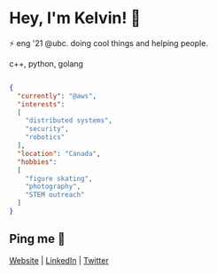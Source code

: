 # Hey, I'm Kelvin! 👋

:zap: eng '21 @ubc. doing cool things and helping people.

c++, python, golang
```json

{
  "currently": "@aws",
  "interests": 
  [
    "distributed systems",
    "security",
    "robotics"
  ],
  "location": "Canada",
  "hobbies": 
  [
    "figure skating",
    "photography",
    "STEM outreach"
  ]
}

```

## Ping me :postbox:
[Website](https://www.kelvinkoon.dev/) | [LinkedIn](https://www.linkedin.com/in/kelvinkoon/) | [Twitter](https://twitter.com/NotCelsiusDeg)
